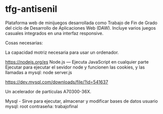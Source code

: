 # tfg-antisenil
Plataforma web de minijuegos desarrollada como Trabajo de Fin de Grado del ciclo de Desarrollo de Aplicaciones Web (DAW). Incluye varios juegos casuales integrados en una interfaz responsive.

Cosas necesarias:

La capacidad motriz necesaria para usar un ordenador.

https://nodejs.org/es
Node.js — Ejecuta JavaScript en cualquier parte
Ejecutar para ejecutar el sevidor node y funcionen las cookies, y las llamadas a mysql: node server.js

https://dev.mysql.com/downloads/file/?id=541637

Un acelerador de partículas A70300-36X.

Mysql - Sirve para ejecutar, almacenar y modificar bases de datos
usuario mysql: root
contraseña: trabajofinal
